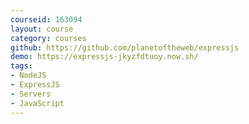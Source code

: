 ```yaml
---
courseid: 163094
layout: course
category: courses
github: https://github.com/planetoftheweb/expressjs
demo: https://expressjs-jkyzfdtuoy.now.sh/
tags:
- NodeJS
- ExpressJS
- Servers
- JavaScript
---
```

